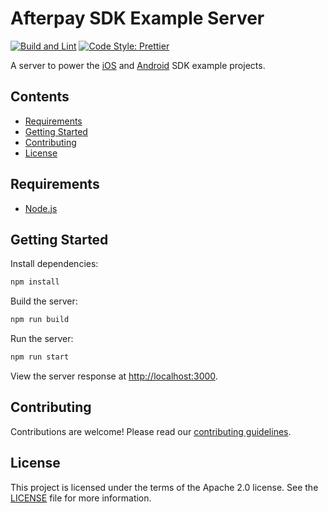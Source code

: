 # Afterpay SDK Example Server

[![Build and Lint][build-status-badge]][build-status] [![Code Style: Prettier][code-style-badge]][prettier]

A server to power the [iOS][ios-example] and [Android][android-example] SDK example projects.

## Contents

- [Requirements](#requirements)
- [Getting Started](#getting-started)
- [Contributing](#contributing)
- [License](#license)

## Requirements

- [Node.js][node]

## Getting Started

Install dependencies:

```sh
npm install
```

Build the server:

```sh
npm run build
```

Run the server:

```sh
npm run start
```

View the server response at [http://localhost:3000][localhost].

## Contributing

Contributions are welcome! Please read our [contributing guidelines][contributing].

## License

This project is licensed under the terms of the Apache 2.0 license. See the [LICENSE][license] file for more information.

<!-- Links: -->
[android-example]: https://github.com/ittybittyapps/afterpay-android/tree/master/example
[build-status]: https://github.com/ittybittyapps/afterpay-example-server/actions?query=workflow%3A%22Build+and+Lint%22+event%3Apush+branch%3Amaster
[build-status-badge]: https://github.com/ittybittyapps/afterpay-example-server/workflows/Build%20and%20Lint/badge.svg?branch=master&event=push
[code-style-badge]: https://img.shields.io/badge/code_style-prettier-ff69b4.svg
[contributing]: CONTRIBUTING.md
[ios-example]: https://github.com/ittybittyapps/afterpay-ios/tree/master/Example
[license]: LICENSE
[localhost]: http://localhost:3000
[node]: https://github.com/nodejs/node
[prettier]: https://github.com/prettier/prettier

